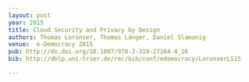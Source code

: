 ```yaml
---
layout: post
year: 2015
title: Cloud Security and Privacy by Design
authors: Thomas Lorünser, Thomas Länger, Daniel Slamanig
venue:  e-Democracy 2015
pub: http://dx.doi.org/10.1007/978-3-319-27164-4_16
bib: http://dblp.uni-trier.de/rec/bib/conf/edemocracy/LorunserLS15

---
```


